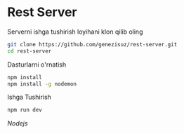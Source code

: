 # Rest Server
Serverni ishga tushirish
loyihani klon qilib oling
```bash
git clone https://github.com/genezisuz/rest-server.git
cd rest-server
```
Dasturlarni o'rnatish
```bash
npm install
npm install -g nodemon
```
Ishga Tushirish
```bash
npm run dev
```

<i>Nodejs</i>
